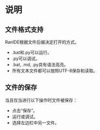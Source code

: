 # 说明

## 文件格式支持
RanIDE根据文件后缀决定打开的方式。  
- .bat和.py可以运行。
- .py可以调试。
- .bat, .md, .py具有语法高亮。
- 所有文本文件都可以按照UTF-8保存和读取。

## 文件的保存
当且仅当进行以下操作时文件被保存：  
- 点击“保存”。
- 运行或调试。
- 选择左边栏中另一文件。